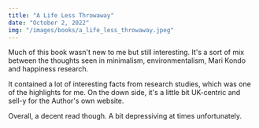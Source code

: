 ```yaml
---
title: "A Life Less Throwaway"
date: "October 2, 2022"
img: "/images/books/a_life_less_throwaway.jpeg"
---
```


Much of this book wasn't new to me but still interesting. It's a sort of mix
between the thoughts seen in minimalism, environmentalism, Mari Kondo and
happiness research.

It contained a lot of interesting facts from research studies, which was one of the highlights
for me. On the down side, it's a little bit UK-centric and sell-y for the Author's
own website.

Overall, a decent read though. A bit depressiving at times unfortunately.